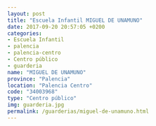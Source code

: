 ```yaml
---
layout: post
title: "Escuela Infantil MIGUEL DE UNAMUNO"
date: 2017-09-20 20:57:05 +0200
categories:
- Escuela Infantil
- palencia
- palencia-centro
- Centro público
- guarderia
name: "MIGUEL DE UNAMUNO"
province: "Palencia"
location: "Palencia Centro"
code: "34003968"
type: "Centro público"
img: guarderia.jpg
permalink: /guarderias/miguel-de-unamuno.html
---
```


